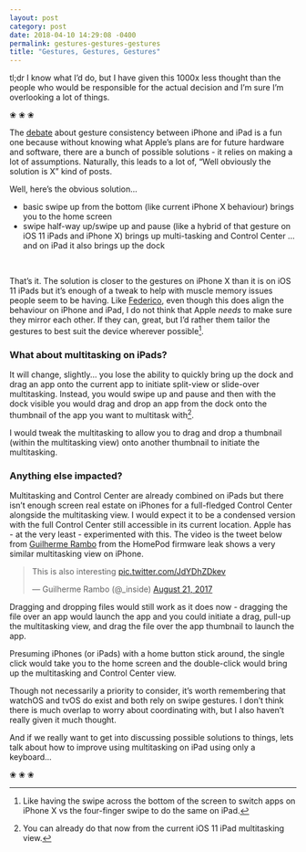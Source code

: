```yaml
---
layout: post
category: post
date: 2018-04-10 14:29:08 -0400
permalink: gestures-gestures-gestures
title: "Gestures, Gestures, Gestures"
---
```


tl;dr I know what I’d do, but I have given this 1000x less thought than the people who would be responsible for the actual decision and I’m sure I’m overlooking a lot of things.

<p class="separator">&#10048; &#10048; &#10048;</p>

The [debate](https://www.theverge.com/2018/4/5/17196846/apple-ipad-gesture-changes-iphone-x) about gesture consistency between iPhone and iPad is a fun one because without knowing what Apple’s plans are for future hardware and software, there are a bunch of possible solutions - it relies on making a lot of assumptions. Naturally, this leads to a lot of, “Well obviously the solution is X” kind of posts.

Well, here’s the obvious solution...

+ basic swipe up from the bottom (like current iPhone X behaviour) brings you to the home screen
+ swipe half-way up/swipe up and pause (like a hybrid of that gesture on iOS 11 iPads and iPhone X) brings up multi-tasking and Control Center ... and on iPad it also brings up the dock

<br />

That’s it. The solution is closer to the gestures on iPhone X than it is on iOS 11 iPads but it’s enough of a tweak to help with muscle memory issues people seem to be having. Like [Federico](https://www.macstories.net/linked/an-ipad-gesture-dilemma/), even though this does align the behaviour on iPhone and iPad, I do not think that Apple *needs* to make sure they mirror each other. If they can, great, but I’d rather them tailor the gestures to best suit the device wherever possible[^1-gestures].

### What about multitasking on iPads? 

It will change, slightly... you lose the ability to quickly bring up the dock and drag an app onto the current app to initiate split-view or slide-over multitasking. Instead, you would swipe up and pause and then with the dock visible you would drag and drop an app from the dock onto the thumbnail of the app you want to multitask with[^2-gestures].  

I would tweak the multitasking to allow you to drag and drop a thumbnail (within the multitasking view) onto another thumbnail to initiate the multitasking.  

### Anything else impacted?

Multitasking and Control Center are already combined on iPads but there isn’t enough screen real estate on iPhones for a full-fledged Control Center alongside the multitasking view. I would expect it to be a condensed version with the full Control Center still accessible in its current location. Apple has - at the very least - experimented with this. The video is the tweet below from [Guilherme Rambo](https://mobile.twitter.com/_inside) from the HomePod firmware leak shows a very similar multitasking view on iPhone. 

<blockquote class="twitter-tweet"><p lang="en" dir="ltr">This is also interesting <a href="https://t.co/JdYDhZDkev">pic.twitter.com/JdYDhZDkev</a></p>&mdash; Guilherme Rambo (@_inside) <a href="https://twitter.com/_inside/status/899778395776499713?ref_src=twsrc%5Etfw">August 21, 2017</a></blockquote> <script async src="https://platform.twitter.com/widgets.js" charset="utf-8"></script>

Dragging and dropping files would still work as it does now - dragging the file over an app would launch the app and you could initiate a drag, pull-up the multitasking view, and drag the file over the app thumbnail to launch the app. 

Presuming iPhones (or iPads) with a home button stick around, the single click would take you to the home screen and the double-click would bring up the multitasking and Control Center view. 

Though not necessarily a priority to consider, it’s worth remembering that watchOS and tvOS do exist and both rely on swipe gestures. I don’t think there is much overlap  to worry about coordinating with, but I also haven’t really given it much thought.

And if we really want to get into discussing possible solutions to things, lets talk about how to improve using multitasking on iPad using only a keyboard...

<p class="separator">&#10048; &#10048; &#10048;</p>

[^1-gestures]: Like having the swipe across the bottom of the screen to switch apps on iPhone X vs the four-finger swipe to do the same on iPad.  

[^2-gestures]: You can already do that now from the current iOS 11 iPad multitasking view.